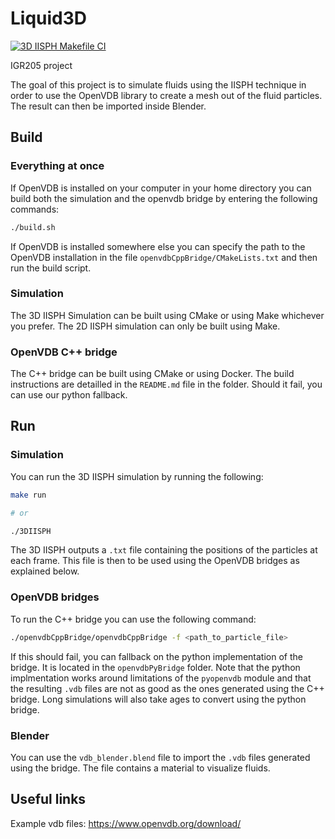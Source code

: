 # Liquid3D

[![3D IISPH Makefile CI](https://github.com/Konodinger/Liquid3D/actions/workflows/makefile.yml/badge.svg)](https://github.com/Konodinger/Liquid3D/actions/workflows/makefile.yml)

IGR205 project

The goal of this project is to simulate fluids using the IISPH technique in order to use the OpenVDB library to create a mesh out of the fluid particles. The result can then be imported inside Blender.

## Build

### Everything at once

If OpenVDB is installed on your computer in your home directory you can build both the simulation and the openvdb bridge by entering the following commands:

```bash
./build.sh
```

If OpenVDB is installed somewhere else you can specify the path to the OpenVDB installation in the file `openvdbCppBridge/CMakeLists.txt` and then run the build script.

### Simulation

The 3D IISPH Simulation can be built using CMake or using Make whichever you prefer. The 2D IISPH simulation can only be built using Make.

### OpenVDB C++ bridge

The C++ bridge can be built using CMake or using Docker. The build instructions are detailled in the `README.md` file in the folder. Should it fail, you can use our python fallback.

## Run

### Simulation

You can run the 3D IISPH simulation by running the following:

```bash
make run

# or

./3DIISPH
```

The 3D IISPH outputs a `.txt` file containing the positions of the particles at each frame. This file is then to be used using the OpenVDB bridges as explained below.

### OpenVDB bridges

To run the C++ bridge you can use the following command:

```bash
./openvdbCppBridge/openvdbCppBridge -f <path_to_particle_file>
```

If this should fail, you can fallback on the python implementation of the bridge. It is located in the `openvdbPyBridge` folder. Note that the python implmentation works around limitations of the `pyopenvdb` module and that the resulting `.vdb` files are not as good as the ones generated using the C++ bridge. Long simulations will also take ages to convert using the python bridge.

### Blender

You can use the `vdb_blender.blend` file to import the `.vdb` files generated using the bridge. The file contains a material to visualize fluids.


## Useful links

Example vdb files: https://www.openvdb.org/download/
